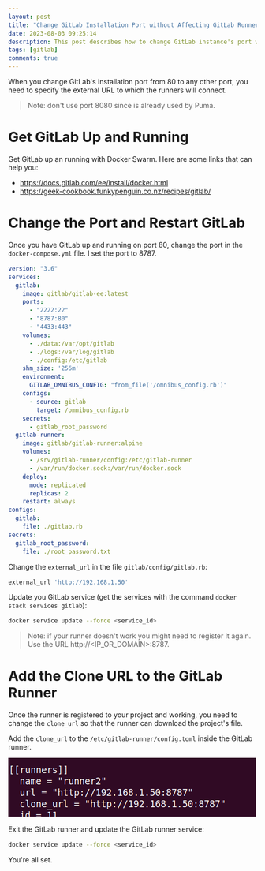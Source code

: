 ```yaml
---
layout: post
title: "Change GitLab Installation Port without Affecting GitLab Runners"
date: 2023-08-03 09:25:14
description: This post describes how to change GitLab instance's port without affecting GitLab runners.
tags: [gitlab]
comments: true
---
```


When you change GitLab's installation port from 80 to any other port, you need to specify the external URL to which the runners will connect.

> Note: don't use port 8080 since is already used by Puma.

# Get GitLab Up and Running
Get GitLab up an running with Docker Swarm. Here are some links that can help you:

- https://docs.gitlab.com/ee/install/docker.html
- https://geek-cookbook.funkypenguin.co.nz/recipes/gitlab/

# Change the Port and Restart GitLab
Once you have GitLab up and running on port 80, change the port in the `docker-compose.yml` file. I set the port to 8787.

```yaml
version: "3.6"
services:
  gitlab:
    image: gitlab/gitlab-ee:latest
    ports:
      - "2222:22"
      - "8787:80"
      - "4433:443"
    volumes:
      - ./data:/var/opt/gitlab
      - ./logs:/var/log/gitlab
      - ./config:/etc/gitlab
    shm_size: '256m'
    environment:
      GITLAB_OMNIBUS_CONFIG: "from_file('/omnibus_config.rb')"
    configs:
      - source: gitlab
        target: /omnibus_config.rb
    secrets:
      - gitlab_root_password
  gitlab-runner:
    image: gitlab/gitlab-runner:alpine
    volumes:
      - /srv/gitlab-runner/config:/etc/gitlab-runner
      - /var/run/docker.sock:/var/run/docker.sock
    deploy:
      mode: replicated
      replicas: 2
    restart: always
configs:
  gitlab:
    file: ./gitlab.rb
secrets:
  gitlab_root_password:
    file: ./root_password.txt
```

Change the `external_url` in the file `gitlab/config/gitlab.rb`:

```bash
external_url 'http://192.168.1.50'
```

Update you GitLab service (get the services with the command `docker stack services gitlab`):

```bash
docker service update --force <service_id>
```
 
 > Note: if your runner doesn't work you might need to register it again. Use the URL http://<IP_OR_DOMAIN>:8787.


# Add the Clone URL to the GitLab Runner
Once the runner is registered to your project and working, you need to change the `clone_url` so that the runner can download the project's file.

Add the `clone_url` to the `/etc/gitlab-runner/config.toml` inside the GitLab runner.

![GitLab runner clone url](img/gitlab_runner_clone_url.png)

Exit the GitLab runner and update the GitLab runner service:

```bash
docker service update --force <service_id>
```

You're all set.